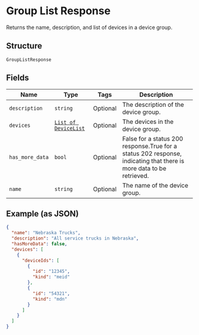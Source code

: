 
# Group List Response

Returns the name, description, and list of devices in a device group.

## Structure

`GroupListResponse`

## Fields

| Name | Type | Tags | Description |
|  --- | --- | --- | --- |
| `description` | `string` | Optional | The description of the device group. |
| `devices` | [`List of DeviceList`](../../doc/models/device-list.md) | Optional | The devices in the device group. |
| `has_more_data` | `bool` | Optional | False for a status 200 response.True for a status 202 response, indicating that there is more data to be retrieved. |
| `name` | `string` | Optional | The name of the device group. |

## Example (as JSON)

```json
{
  "name": "Nebraska Trucks",
  "description": "All service trucks in Nebraska",
  "hasMoreData": false,
  "devices": [
    {
      "deviceIds": [
        {
          "id": "12345",
          "kind": "meid"
        },
        {
          "id": "54321",
          "kind": "mdn"
        }
      ]
    }
  ]
}
```

